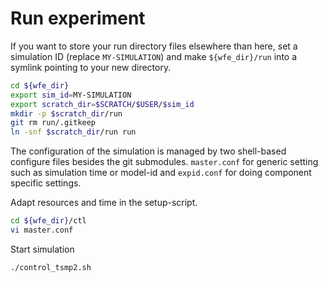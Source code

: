 # Run experiment

If you want to store your run directory files elsewhere than here, set a simulation ID (replace `MY-SIMULATION`) and make `${wfe_dir}/run` into a symlink pointing to your new directory.
``` bash
cd ${wfe_dir}
export sim_id=MY-SIMULATION
export scratch_dir=$SCRATCH/$USER/$sim_id
mkdir -p $scratch_dir/run
git rm run/.gitkeep
ln -snf $scratch_dir/run run
```

The configuration of the simulation is managed by two shell-based configure files besides the git submodules. `master.conf` for generic setting such as simulation time or model-id and `expid.conf` for doing component specific settings.

Adapt resources and time in the setup-script.
``` bash
cd ${wfe_dir}/ctl
vi master.conf
```

Start simulation
``` bash
./control_tsmp2.sh
```
